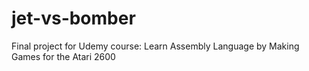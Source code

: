 # jet-vs-bomber
 Final project for Udemy course: Learn Assembly Language by Making Games for the Atari 2600
